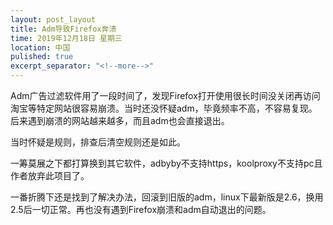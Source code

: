 ```yaml
---
layout: post_layout
title: Adm导致Firefox奔溃
time: 2019年12月18日 星期三
location: 中国
pulished: true
excerpt_separator: "<!--more-->"
---
```






Adm广告过滤软件用了一段时间了，发现Firefox打开使用很长时间没关闭再访问淘宝等特定网站很容易崩溃。当时还没怀疑adm，毕竟频率不高，不容易复现。后来遇到崩溃的网站越来越多，而且adm也会直接退出。

当时怀疑是规则，排查后清空规则还是如此。

一筹莫展之下都打算换到其它软件，adbyby不支持https，koolproxy不支持pc且作者放弃此项目了。

一番折腾下还是找到了解决办法，回滚到旧版的adm，linux下最新版是2.6，换用2.5后一切正常。再也没有遇到Firefox崩溃和adm自动退出的问题。
<!--more-->

